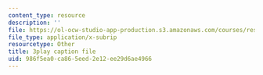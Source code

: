 ```yaml
---
content_type: resource
description: ''
file: https://ol-ocw-studio-app-production.s3.amazonaws.com/courses/res-3-003-learn-to-build-your-own-videogame-with-the-unity-game-engine-and-microsoft-kinect-january-iap-2017/986f5ea0ca865eed2e12ee29d6ae4966_zNesxH6wiAg.srt
file_type: application/x-subrip
resourcetype: Other
title: 3play caption file
uid: 986f5ea0-ca86-5eed-2e12-ee29d6ae4966
---
```

